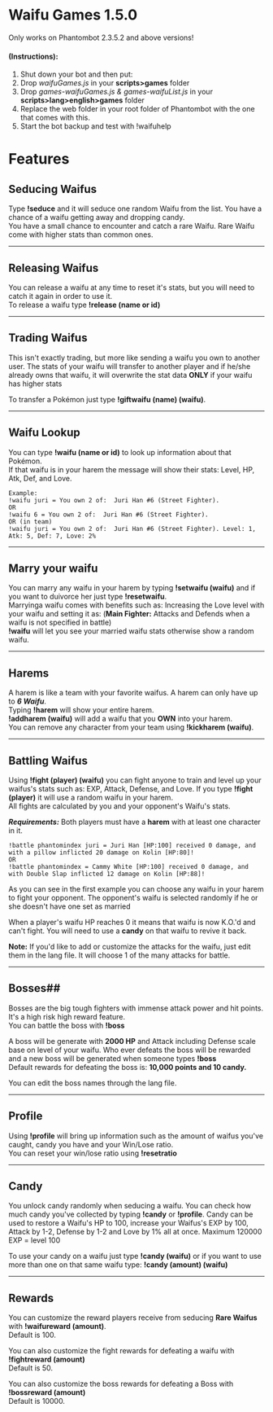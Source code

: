 # Waifu Games 1.5.0
Only works on Phantombot 2.3.5.2 and above versions!  

#### **(Instructions):**  
1. Shut down your bot and then put:  
2. Drop *waifuGames.js* in your **scripts>games** folder   
3. Drop *games-waifuGames.js & games-waifuList.js* in your **scripts>lang>english>games** folder  
4. Replace the web folder in your root folder of Phantombot with the one that comes with this.
5. Start the bot backup and test with !waifuhelp  

# **Features**

## **Seducing Waifus**
Type **!seduce** and it will seduce one random Waifu from the list. You have a chance of a waifu getting away and dropping candy.  
You have a small chance to encounter and catch a rare Waifu. Rare Waifu come with higher stats than common ones.  
___
## **Releasing Waifus**
You can release a waifu at any time to reset it's stats, but you will need to catch it again in order to use it.  
To release a waifu type **!release (name or id)**   
___
## **Trading Waifus**
This isn't exactly trading, but more like sending a waifu you own to another user. 
The stats of your waifu will transfer to another player and if he/she already owns that waifu, it will overwrite the stat data **ONLY** if your waifu has higher stats
  
To transfer a Pokémon just type **!giftwaifu (name) (waifu)**.
___
## **Waifu Lookup**  
You can type **!waifu (name or id)** to look up information about that Pokémon.  
If that waifu is in your harem the message will show their stats: Level, HP, Atk, Def, and Love.  
```
Example:   
!waifu juri = You own 2 of:  Juri Han #6 (Street Fighter).  
OR  
!waifu 6 = You own 2 of:  Juri Han #6 (Street Fighter).   
OR (in team)  
!waifu juri = You own 2 of:  Juri Han #6 (Street Fighter). Level: 1, Atk: 5, Def: 7, Love: 2%
```
___
## **Marry your waifu**
You can marry any waifu in your harem by typing **!setwaifu (waifu)** and if you want to duivorce her just type **!resetwaifu**.  
Marryinga waifu comes with benefits such as: Increasing the Love level with your waifu and setting it as:
(**Main Fighter:** Attacks and Defends when a waifu is not specified in battle)  
**!waifu**  will let you see your married waifu stats otherwise show a random waifu.
___
## **Harems**
A harem is like a team with your favorite waifus. A harem can only have up to ***6 Waifu***.  
Typing **!harem** will show your entire harem.  
**!addharem (waifu)** will add a waifu that you **OWN** into your harem.  
You can remove any character from your team using **!kickharem (waifu)**.
___
## **Battling Waifus**
Using **!fight (player) (waifu)** you can fight anyone to train and level up your waifus's stats such as: EXP, Attack, Defense, and Love.
If you type **!fight (player)** it will use a random waifu in your harem.   
All fights are calculated by you and your opponent's Waifu's stats.  
  
***Requirements:*** Both players must have a **harem** with at least one character in it.  
```Example:  
!battle phantomindex juri = Juri Han [HP:100] received 0 damage, and with a pillow inflicted 20 damage on Kolin [HP:80]!
OR  
!battle phantomindex = Cammy White [HP:100] received 0 damage, and with Double Slap inflicted 12 damage on Kolin [HP:88]! 
```
As you can see in the first example you can choose any waifu in your harem to fight your opponent. The opponent's waifu is selected randomly if he or she doesn't have one set as married  

When a player's waifu HP reaches 0 it means that waifu is now K.O.'d and can't fight. You will need to use a **candy** on that waifu to revive it back.

**Note:** If you'd like to add or customize the attacks for the waifu, just edit them in the lang file. It will choose 1 of the many attacks for battle. 
___
## **Bosses**##
Bosses are the big tough fighters with immense attack power and hit points. It's a high risk high reward feature.  
You can battle the boss with **!boss**  
  
A boss will be generate with **2000 HP** and Attack including Defense scale base on level of your waifu. Who ever defeats the boss will be rewarded and a new boss will be generated when someone types **!boss**  
Default rewards for defeating the boss is: **10,000 points and 10 candy.**  
  
You can edit the boss names through the lang file.
___
## **Profile**
Using **!profile** will bring up information such as the amount of waifus you've caught, candy you have and your Win/Lose ratio.   
You can reset your win/lose ratio using **!resetratio**  
___
## **Candy**
You unlock candy randomly when seducing a waifu. 
You can check how much candy you've collected by typing **!candy** or **!profile**. 
Candy can be used to restore a Waifu's HP to 100, increase your Waifus's EXP by 100, Attack by 1-2, Defense by 1-2 and Love by 1% all at once. Maximum 120000 EXP = level 100 
  
To use your candy on a waifu just type **!candy (waifu)** or if you want to use more than one on that same waifu type: **!candy (amount) (waifu)**

___
## **Rewards**
You can customize the reward players receive from seducing **Rare Waifus** with **!waifureward (amount)**.    
Default is 100.
  
You can also customize the fight rewards for defeating a waifu with **!fightreward (amount)**  
Default is 50.

You can also customize the boss rewards for defeating a Boss with **!bossreward (amount)**  
Default is 10000.
